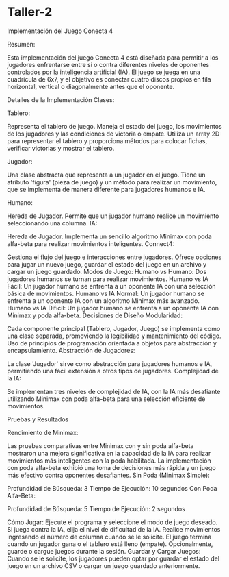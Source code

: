 # Taller-2
Implementación del Juego Conecta 4

Resumen:

Esta implementación del juego Conecta 4 está diseñada para permitir a los jugadores enfrentarse entre sí o contra diferentes niveles de oponentes controlados por la inteligencia artificial (IA). El juego se juega en una cuadrícula de 6x7, y el objetivo es conectar cuatro discos propios en fila horizontal, vertical o diagonalmente antes que el oponente.

Detalles de la Implementación
Clases:

Tablero:

Representa el tablero de juego.
Maneja el estado del juego, los movimientos de los jugadores y las condiciones de victoria o empate.
Utiliza un array 2D para representar el tablero y proporciona métodos para colocar fichas, verificar victorias y mostrar el tablero.

Jugador:

Una clase abstracta que representa a un jugador en el juego.
Tiene un atributo 'figura' (pieza de juego) y un método para realizar un movimiento, que se implementa de manera diferente para jugadores humanos e IA.

Humano:

Hereda de Jugador.
Permite que un jugador humano realice un movimiento seleccionando una columna.
IA:

Hereda de Jugador.
Implementa un sencillo algoritmo Minimax con poda alfa-beta para realizar movimientos inteligentes.
Connect4:

Gestiona el flujo del juego e interacciones entre jugadores.
Ofrece opciones para jugar un nuevo juego, guardar el estado del juego en un archivo y cargar un juego guardado.
Modos de Juego:
Humano vs Humano: Dos jugadores humanos se turnan para realizar movimientos.
Humano vs IA Fácil: Un jugador humano se enfrenta a un oponente IA con una selección básica de movimientos.
Humano vs IA Normal: Un jugador humano se enfrenta a un oponente IA con un algoritmo Minimax más avanzado.
Humano vs IA Difícil: Un jugador humano se enfrenta a un oponente IA con Minimax y poda alfa-beta.
Decisiones de Diseño
Modularidad:

Cada componente principal (Tablero, Jugador, Juego) se implementa como una clase separada, promoviendo la legibilidad y mantenimiento del código.
Uso de principios de programación orientada a objetos para abstracción y encapsulamiento.
Abstracción de Jugadores:

La clase 'Jugador' sirve como abstracción para jugadores humanos e IA, permitiendo una fácil extensión a otros tipos de jugadores.
Complejidad de la IA:

Se implementan tres niveles de complejidad de IA, con la IA más desafiante utilizando Minimax con poda alfa-beta para una selección eficiente de movimientos.

Pruebas y Resultados

Rendimiento de Minimax:

Las pruebas comparativas entre Minimax con y sin poda alfa-beta mostraron una mejora significativa en la capacidad de la IA para realizar movimientos más inteligentes con la poda habilitada.
La implementación con poda alfa-beta exhibió una toma de decisiones más rápida y un juego más efectivo contra oponentes desafiantes.
Sin Poda (Minimax Simple):

Profundidad de Búsqueda: 3
Tiempo de Ejecución: 10 segundos
Con Poda Alfa-Beta:

Profundidad de Búsqueda: 5
Tiempo de Ejecución: 2 segundos

Cómo Jugar:
Ejecute el programa y seleccione el modo de juego deseado.
Si juega contra la IA, elija el nivel de dificultad de la IA.
Realice movimientos ingresando el número de columna cuando se le solicite.
El juego termina cuando un jugador gana o el tablero está lleno (empate).
Opcionalmente, guarde o cargue juegos durante la sesión.
Guardar y Cargar Juegos:
Cuando se le solicite, los jugadores pueden optar por guardar el estado del juego en un archivo CSV o cargar un juego guardado anteriormente.
